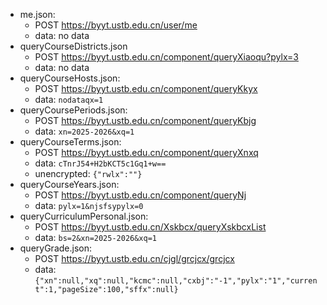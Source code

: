 - me.json:
  - POST https://byyt.ustb.edu.cn/user/me
  - data: no data
- queryCourseDistricts.json
  - POST https://byyt.ustb.edu.cn/component/queryXiaoqu?pylx=3
  - data: no data
- queryCourseHosts.json:
  - POST https://byyt.ustb.edu.cn/component/queryKkyx
  - data: `nodataqx=1`
- queryCoursePeriods.json:
  - POST https://byyt.ustb.edu.cn/component/queryKbjg
  - data: `xn=2025-2026&xq=1`
- queryCourseTerms.json:
  - POST https://byyt.ustb.edu.cn/component/queryXnxq
  - data: `cTnrJ54+H2bKCT5c1Gq1+w==`
  - unencrypted: `{"rwlx":""}`
- queryCourseYears.json:
  - POST https://byyt.ustb.edu.cn/component/queryNj
  - data: `pylx=1&njsfsypylx=0`
- queryCurriculumPersonal.json:
  - POST https://byyt.ustb.edu.cn/Xskbcx/queryXskbcxList
  - data: `bs=2&xn=2025-2026&xq=1`
- queryGrade.json:
  - POST https://byyt.ustb.edu.cn/cjgl/grcjcx/grcjcx
  - data: `{"xn":null,"xq":null,"kcmc":null,"cxbj":"-1","pylx":"1","current":1,"pageSize":100,"sffx":null}`
